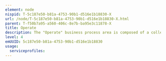 ```yaml
---
element: node
nispid: T-5c187e50-b81a-4753-90b1-d516e1b18830-X
url: /node/T-5c187e50-b81a-4753-90b1-d516e1b18830-X.html
parent: T-f50b7a95-a560-406c-8e7b-ba95e3c11878-X
title: Operate
description: The "Operate" business process area is composed of a collection of processes for the conduct of planning, preparing and executing command and control (C2) for military operations in all operational domains and for all military functions. From a cognitive perspective, command and control can be grouped into inter-connected and synchronized interlocking phases. * Collecting -- to manage the collection of sensing data followed by processing to support situational awareness and decision making. * Decision Making -- to build awareness, anticipate threats, assess risks and options, and make effective decisions. * Effecting -- to exploit all military instruments of power to deliver effects and achieve execution superiority, and assess the effectiveness and consequences. * Connecting -- to link and harmonize the above three phases through communication and information capabilities. These phases are reflected in the organizational business processes in the Operate area, using doctrinally established naming conventions and process decompositions. The processes are not discrete; they overlap and recur as circumstances demand. Planning starts an iteration of the operations process. Upon completion of the initial order, planning continues as leaders revise the plan based on changing circumstances. Preparing begins during planning and continues through execution. Execution puts a plan into action by applying military forces to achieve an operational effect. Assessing is continuous, supported by [[Analytical Support Processes]], and influences the other three activities. Domain and function specific sub-processes define specializations of the common business process.
level: 4
emUUID: 5c187e50-b81a-4753-90b1-d516e1b18830
usage:
  serviceprofiles:
---
```

